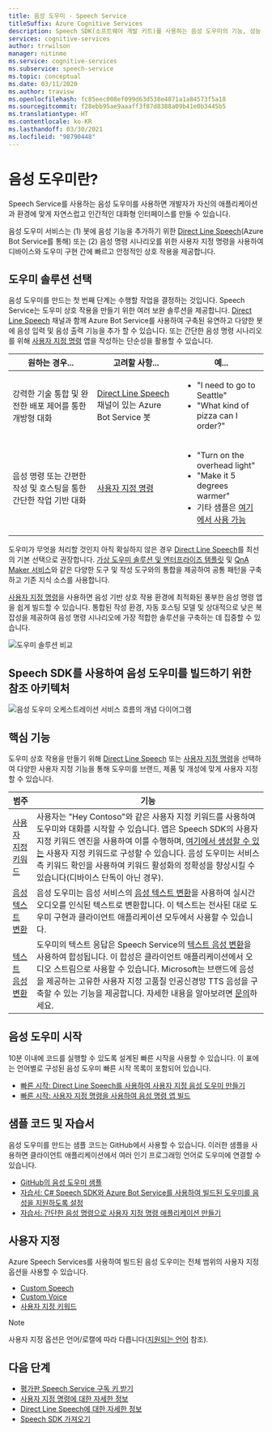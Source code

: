 ```yaml
---
title: 음성 도우미 - Speech Service
titleSuffix: Azure Cognitive Services
description: Speech SDK(소프트웨어 개발 키트)를 사용하는 음성 도우미의 기능, 성능 및 제한 사항에 대한 개요입니다.
services: cognitive-services
author: trrwilson
manager: nitinme
ms.service: cognitive-services
ms.subservice: speech-service
ms.topic: conceptual
ms.date: 03/11/2020
ms.author: travisw
ms.openlocfilehash: fc85eec008ef099d63d538e4871a1a84573f5a18
ms.sourcegitcommit: f28ebb95ae9aaaff3f87d8388a09b41e0b3445b5
ms.translationtype: HT
ms.contentlocale: ko-KR
ms.lasthandoff: 03/30/2021
ms.locfileid: "98790448"
---
```

# <a name="what-is-a-voice-assistant"></a>음성 도우미란?

Speech Service를 사용하는 음성 도우미를 사용하면 개발자가 자신의 애플리케이션과 환경에 맞게 자연스럽고 인간적인 대화형 인터페이스를 만들 수 있습니다.

음성 도우미 서비스는 (1) 봇에 음성 기능을 추가하기 위한 [Direct Line Speech](direct-line-speech.md)(Azure Bot Service를 통해) 또는 (2) 음성 명령 시나리오를 위한 사용자 지정 명령을 사용하여 디바이스와 도우미 구현 간에 빠르고 안정적인 상호 작용을 제공합니다.

## <a name="choosing-an-assistant-solution"></a>도우미 솔루션 선택

음성 도우미를 만드는 첫 번째 단계는 수행할 작업을 결정하는 것입니다. Speech Service는 도우미 상호 작용을 만들기 위한 여러 보완 솔루션을 제공합니다. [Direct Line Speech](direct-line-speech.md) 채널과 함께 Azure Bot Service를 사용하여 구축된 유연하고 다양한 봇에 음성 입력 및 음성 출력 기능을 추가 할 수 있습니다. 또는 간단한 음성 명령 시나리오를 위해 [사용자 지정 명령](custom-commands.md) 앱을 작성하는 단순성을 활용할 수 있습니다.

| 원하는 경우... | 고려할 사항... | 예... |
|-------------------|------------------|----------------|
|강력한 기술 통합 및 완전한 배포 제어를 통한 개방형 대화 | [Direct Line Speech](direct-line-speech.md) 채널이 있는 Azure Bot Service 봇 | <ul><li>"I need to go to Seattle"</li><li>"What kind of pizza can I order?"</li></ul>
|음성 명령 또는 간편한 작성 및 호스팅을 통한 간단한 작업 기반 대화 | [사용자 지정 명령](custom-commands.md) | <ul><li>"Turn on the overhead light"</li><li>"Make it 5 degrees warmer"</li><li>기타 샘플은 [여기에서 사용 가능](https://speech.microsoft.com/customcommands)</li></ul>

도우미가 무엇을 처리할 것인지 아직 확실하지 않은 경우 [Direct Line Speech](direct-line-speech.md)를 최선의 기본 선택으로 권장합니다. [가상 도우미 솔루션 및 엔터프라이즈 템플릿](/azure/bot-service/bot-builder-enterprise-template-overview) 및 [QnA Maker 서비스](../qnamaker/overview/overview.md)와 같은 다양한 도구 및 작성 도구와의 통합을 제공하여 공통 패턴을 구축하고 기존 지식 소스를 사용합니다.

[사용자 지정 명령](custom-commands.md)을 사용하면 음성 기반 상호 작용 환경에 최적화된 풍부한 음성 명령 앱을 쉽게 빌드할 수 있습니다. 통합된 작성 환경, 자동 호스팅 모델 및 상대적으로 낮은 복잡성을 제공하여 음성 명령 시나리오에 가장 적합한 솔루션을 구축하는 데 집중할 수 있습니다.

   ![도우미 솔루션 비교](media/voice-assistants/assistant-solution-comparison.png "도우미 솔루션 비교")


## <a name="reference-architecture-for-building-a-voice-assistant-using-the-speech-sdk"></a>Speech SDK를 사용하여 음성 도우미를 빌드하기 위한 참조 아키텍처

   ![음성 도우미 오케스트레이션 서비스 흐름의 개념 다이어그램](media/voice-assistants/overview.png "음성 도우미 흐름")

## <a name="core-features"></a>핵심 기능

도우미 상호 작용을 만들기 위해 [Direct Line Speech](direct-line-speech.md) 또는 [사용자 지정 명령](custom-commands.md)을 선택하여 다양한 사용자 지정 기능을 통해 도우미를 브랜드, 제품 및 개성에 맞게 사용자 지정할 수 있습니다.

| 범주 | 기능 |
|----------|----------|
|[사용자 지정 키워드](./custom-keyword-basics.md) | 사용자는 "Hey Contoso"와 같은 사용자 지정 키워드를 사용하여 도우미와 대화를 시작할 수 있습니다. 앱은 Speech SDK의 사용자 지정 키워드 엔진을 사용하여 이를 수행하며, [여기에서 생성할 수 있는](./custom-keyword-basics.md) 사용자 지정 키워드로 구성할 수 있습니다. 음성 도우미는 서비스 측 키워드 확인을 사용하여 키워드 활성화의 정확성을 향상시킬 수 있습니다(디바이스 단독이 아닌 경우).
|[음성 텍스트 변환](speech-to-text.md) | 음성 도우미는 음성 서비스의 [음성 텍스트 변환](speech-to-text.md)을 사용하여 실시간 오디오를 인식된 텍스트로 변환합니다. 이 텍스트는 전사된 대로 도우미 구현과 클라이언트 애플리케이션 모두에서 사용할 수 있습니다.
|[텍스트 음성 변환](text-to-speech.md) | 도우미의 텍스트 응답은 Speech Service의 [텍스트 음성 변환](text-to-speech.md)을 사용하여 합성됩니다. 이 합성은 클라이언트 애플리케이션에서 오디오 스트림으로 사용할 수 있습니다. Microsoft는 브랜드에 음성을 제공하는 고유한 사용자 지정 고품질 인공신경망 TTS 음성을 구축할 수 있는 기능을 제공합니다. 자세한 내용을 알아보려면 [문의](mailto:mstts@microsoft.com)하세요.

## <a name="getting-started-with-voice-assistants"></a>음성 도우미 시작

10분 이내에 코드를 실행할 수 있도록 설계된 빠른 시작을 사용할 수 있습니다. 이 표에는 언어별로 구성된 음성 도우미 빠른 시작 목록이 포함되어 있습니다.

* [빠른 시작: Direct Line Speech를 사용하여 사용자 지정 음성 도우미 만들기](quickstarts/voice-assistants.md)
* [빠른 시작: 사용자 지정 명령을 사용하여 음성 명령 앱 빌드](quickstart-custom-commands-application.md)

## <a name="sample-code-and-tutorials"></a>샘플 코드 및 자습서

음성 도우미를 만드는 샘플 코드는 GitHub에서 사용할 수 있습니다. 이러한 샘플을 사용하면 클라이언트 애플리케이션에서 여러 인기 프로그래밍 언어로 도우미에 연결할 수 있습니다.

* [GitHub의 음성 도우미 샘플](https://github.com/Azure-Samples/Cognitive-Services-Voice-Assistant)
* [자습서: C# Speech SDK와 Azure Bot Service를 사용하여 빌드된 도우미를 음성을 지원하도록 설정](tutorial-voice-enable-your-bot-speech-sdk.md)
* [자습서: 간단한 음성 명령으로 사용자 지정 명령 애플리케이션 만들기](./how-to-develop-custom-commands-application.md)

## <a name="customization"></a>사용자 지정

Azure Speech Services를 사용하여 빌드된 음성 도우미는 전체 범위의 사용자 지정 옵션을 사용할 수 있습니다.

* [Custom Speech](./custom-speech-overview.md)
* [Custom Voice](how-to-custom-voice.md)
* [사용자 지정 키워드](custom-keyword-overview.md)

> [!NOTE]
> 사용자 지정 옵션은 언어/로캘에 따라 다릅니다([지원되는 언어](language-support.md) 참조).

## <a name="next-steps"></a>다음 단계

* [평가판 Speech Service 구독 키 받기](overview.md#try-the-speech-service-for-free)
* [사용자 지정 명령에 대한 자세한 정보](custom-commands.md)
* [Direct Line Speech에 대한 자세한 정보](direct-line-speech.md)
* [Speech SDK 가져오기](speech-sdk.md)